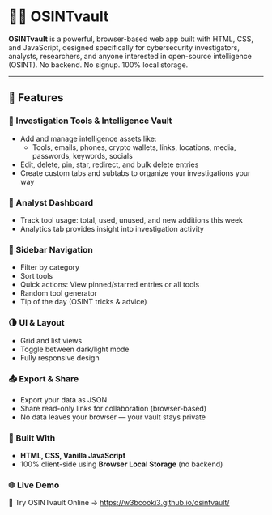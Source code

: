 # 🕵️‍♂️ OSINTvault

**OSINTvault** is a powerful, browser-based web app built with HTML, CSS, and JavaScript, designed specifically for cybersecurity investigators, analysts, researchers, and anyone interested in open-source intelligence (OSINT). No backend. No signup. 100% local storage.

---

## 🚀 Features

### 🔎 Investigation Tools & Intelligence Vault
- Add and manage intelligence assets like:
  - Tools, emails, phones, crypto wallets, links, locations, media, passwords, keywords, socials
- Edit, delete, pin, star, redirect, and bulk delete entries
- Create custom tabs and subtabs to organize your investigations your way

### 🧠 Analyst Dashboard
- Track tool usage: total, used, unused, and new additions this week
- Analytics tab provides insight into investigation activity

### 🎯 Sidebar Navigation
- Filter by category
- Sort tools
- Quick actions: View pinned/starred entries or all tools
- Random tool generator
- Tip of the day (OSINT tricks & advice)

### 🌗 UI & Layout
- Grid and list views
- Toggle between dark/light mode
- Fully responsive design

### 📤 Export & Share
- Export your data as JSON
- Share read-only links for collaboration (browser-based)
- No data leaves your browser — your vault stays private

### 🧱 Built With
- **HTML, CSS, Vanilla JavaScript**
- 100% client-side using **Browser Local Storage** (no backend)

### 🌐 Live Demo
🔗 Try OSINTvault Online -> https://w3bcooki3.github.io/osintvault/
